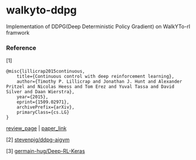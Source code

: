 # walkyto-ddpg

Implementation of DDPG(Deep Deterministic Policy Gradient) on WalkYTo-rl framwork





### Reference

[1]

```
@misc{lillicrap2015continuous,
    title={Continuous control with deep reinforcement learning},
    author={Timothy P. Lillicrap and Jonathan J. Hunt and Alexander Pritzel and Nicolas Heess and Tom Erez and Yuval Tassa and David Silver and Daan Wierstra},
    year={2015},
    eprint={1509.02971},
    archivePrefix={arXiv},
    primaryClass={cs.LG}
}
```

[review_page](https://github.com/CUN-bjy/pg-paper-review/blob/master/reviews/DDPG.md) | [paper_link](https://arxiv.org/pdf/1509.02971.pdf)



[2] [stevenpjg/ddpg-aigym](https://github.com/stevenpjg/ddpg-aigym)

[3] [germain-hug/Deep-RL-Keras](https://github.com/germain-hug/Deep-RL-Keras)